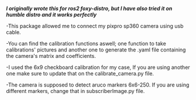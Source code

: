 ***I originally wrote this for ros2 foxy-distro, but I have also tried it on humble distro and it works perfectly***

-This package allowed me to connect my pixpro sp360 camera using usb cable.

-You can find the calibration functions aswell; one function to take calibrations' pictures and another one to generate the .yaml file containing the camera's matrix and coefficients.

-I used the 6x9 checkboard calibration for my case, If you are using another one make sure to update that on the calibrate_camera.py file.

-The camera is supposed to detect aruco markers 6x6-250. If you are using different markers, change that in subscriberImage.py file.

